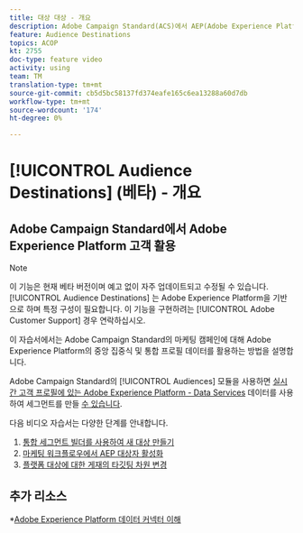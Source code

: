 ```yaml
---
title: 대상 대상 - 개요
description: Adobe Campaign Standard(ACS)에서 AEP(Adobe Experience Platform) 대상 활용
feature: Audience Destinations
topics: ACOP
kt: 2755
doc-type: feature video
activity: using
team: TM
translation-type: tm+mt
source-git-commit: cb5d5bc58137fd374eafe165c6ea13288a60d7db
workflow-type: tm+mt
source-wordcount: '174'
ht-degree: 0%

---
```



# [!UICONTROL Audience Destinations] (베타) - 개요

## Adobe Campaign Standard에서 Adobe Experience Platform 고객 활용

>[!NOTE]
>
>이 기능은 현재 베타 버전이며 예고 없이 자주 업데이트되고 수정될 수 있습니다. [!UICONTROL Audience Destinations] 는 Adobe Experience Platform을 기반으로 하며 특정 구성이 필요합니다.
>이 기능을 구현하려는 [!UICONTROL Adobe Customer Support] 경우 연락하십시오.


이 자습서에서는 Adobe Campaign Standard의 마케팅 캠페인에 대해 Adobe Experience Platform의 중앙 집중식 및 통합 프로필 데이터를 활용하는 방법을 설명합니다.

Adobe Campaign Standard의 [!UICONTROL Audiences] 모듈을 사용하면 [실시간 고객 프로필에 있는 Adobe Experience Platform - Data Services](https://www.adobe.io/apis/experienceplatform/home/services.html) 데이터를 사용하여 세그먼트를 만들 [수 있습니다](https://docs.adobe.com/content/help/en/platform-learn/tutorials/profiles/understanding-the-real-time-customer-profile.html).

다음 비디오 자습서는 다양한 단계를 안내합니다.

1. [통합 세그먼트 빌더를 사용하여 새 대상 만들기](/help/profiles-and-audiences/audience-destinations/creating-audiences-using-segment-builder.md)
2. [마케팅 워크플로우에서 AEP 대상자 활성화](/help/profiles-and-audiences/audience-destinations/activating-aep-audiences.md)
3. [플랫폼 대상에 대한 게재의 타깃팅 차원 변경](/help/profiles-and-audiences/audience-destinations/changing-targeting-dimension.md)

## 추가 리소스

*[Adobe Experience Platform 데이터 커넥터 이해](/help/administrating/adobe-experience-platform-data-connector/understanding-the-adobe-experience-platform-data-connector.md)

